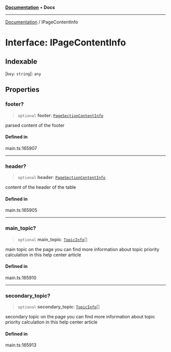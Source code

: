 [**Documentation**](../README.md) • **Docs**

***

[Documentation](../globals.md) / IPageContentInfo

# Interface: IPageContentInfo

## Indexable

 \[`key`: `string`\]: `any`

## Properties

### footer?

> `optional` **footer**: [`PageSectionContentInfo`](../classes/PageSectionContentInfo.md)

parsed content of the footer

#### Defined in

main.ts:165907

***

### header?

> `optional` **header**: [`PageSectionContentInfo`](../classes/PageSectionContentInfo.md)

content of the header of the table

#### Defined in

main.ts:165905

***

### main\_topic?

> `optional` **main\_topic**: [`TopicInfo`](../classes/TopicInfo.md)[]

main topic on the page
you can find more information about topic priority calculation in this help center article

#### Defined in

main.ts:165910

***

### secondary\_topic?

> `optional` **secondary\_topic**: [`TopicInfo`](../classes/TopicInfo.md)[]

secondary topic on the page
you can find more information about topic priority calculation in this help center article

#### Defined in

main.ts:165913
